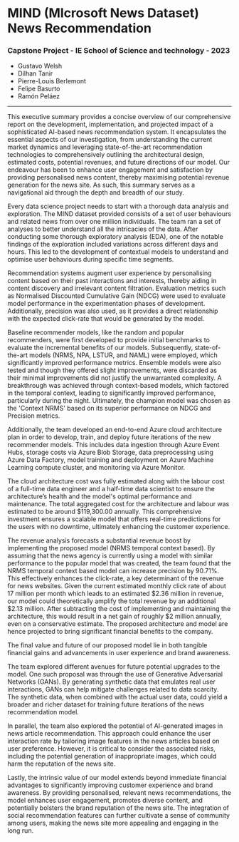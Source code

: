# **MIND (MIcrosoft News Dataset) News Recommendation**
### Capstone Project - IE School of Science and technology - 2023

- Gustavo Welsh
- Dilhan Tanir
- Pierre-Louis Berlemont
- Felipe Basurto
- Ramón Peláez

----------------------------

This executive summary provides a concise overview of our comprehensive report on the development, implementation, and projected impact of a sophisticated AI-based news recommendation system. It encapsulates the essential aspects of our investigation, from understanding the current market dynamics and leveraging state-of-the-art recommendation technologies to comprehensively outlining the architectural design, estimated costs, potential revenues, and future directions of our model. Our endeavour has been to enhance user engagement and satisfaction by providing personalised news content, thereby maximising potential revenue generation for the news site. As such, this summary serves as a navigational aid through the depth and breadth of our study.

Every data science project needs to start with a thorough data analysis and exploration. The MIND dataset provided consists of a set of user behaviours and related news from over one million individuals. The team ran a set of analyses to better understand all the intricacies of the data. After conducting some thorough exploratory analysis (EDA), one of the notable findings of the exploration  included variations across different days and hours. This led to the development of contextual models to understand and optimise user behaviours during specific time segments.

Recommendation systems augment user experience by personalising content based on their past interactions and interests, thereby aiding in content discovery and irrelevant content filtration. Evaluation metrics such as Normalised Discounted Cumulative Gain (NDCG) were used to evaluate model performance in the experimentation phases of development. Additionally, precision was also used, as it provides a direct relationship with the expected click-rate that would be generated by the model.

Baseline recommender models, like the random and popular recommenders, were first developed to provide initial benchmarks to evaluate the incremental benefits of our models. Subsequently, state-of-the-art models (NRMS, NPA, LSTUR, and NAML) were employed, which significantly improved performance metrics. Ensemble models were also tested and though they offered slight improvements, were discarded as their minimal improvements did not justify the unwarranted complexity. A breakthrough was achieved through context-based models, which factored in the temporal context, leading to significantly improved performance, particularly during the night. Ultimately, the champion model was chosen as the 'Context NRMS' based on its superior performance on NDCG and Precision metrics.

Additionally, the team developed an end-to-end Azure cloud architecture plan in order to develop, train, and deploy future iterations of the new recommender models. This includes data ingestion through Azure Event Hubs, storage costs via Azure Blob Storage, data preprocessing using Azure Data Factory, model training and deployment on Azure Machine Learning compute cluster, and monitoring via Azure Monitor. 

The cloud architecture cost was fully estimated along with the labour cost of a full-time data engineer and a half-time data scientist to ensure the architecture’s health and the model's optimal performance and maintenance. The total aggregated cost for the architecture and labour was estimated to be around $119,300.00 annually. This comprehensive investment ensures a scalable model that offers real-time predictions for the users with no downtime, ultimately enhancing the customer experience.

The revenue analysis forecasts a substantial revenue boost by implementing the proposed model (NRMS temporal context based). By assuming that the news agency is currently using a model with similar performance to the popular model that was created, the team found that the NRMS temporal context based model can increase precision by 90.71%. This effectively enhances the click-rate, a key determinant of the revenue for news websites. Given the current estimated monthly click rate of about 17 million per month which leads to an estimated $2.36 million in revenue, our model could theoretically amplify the total revenue by an additional $2.13 million. After subtracting the cost of implementing and maintaining the architecture, this would result in a net gain of roughly $2 million annually, even on a conservative estimate. The proposed architecture and model are hence projected to bring significant financial benefits to the company.

The final value and future of our proposed model lie in both tangible financial gains and advancements in user experience and brand awareness. 

The team explored different avenues for future potential upgrades to the model. One such proposal was through the use of Generative Adversarial Networks (GANs). By generating synthetic data that emulates real user interactions, GANs can help mitigate challenges related to data scarcity. The synthetic data, when combined with the actual user data, could yield a broader and richer dataset for training future iterations of the news recommendation model. 

In parallel, the team also explored the potential of AI-generated images in news article recommendation. This approach could enhance the user interaction rate by tailoring image features in the news articles based on user preference. However, it is critical to consider the associated risks, including the potential generation of inappropriate images, which could harm the reputation of the news site. 

Lastly, the intrinsic value of our model extends beyond immediate financial advantages to significantly improving customer experience and brand awareness. By providing personalised, relevant news recommendations, the model enhances user engagement, promotes diverse content, and potentially bolsters the brand reputation of the news site. The integration of social recommendation features can further cultivate a sense of community among users, making the news site more appealing and engaging in the long run.
